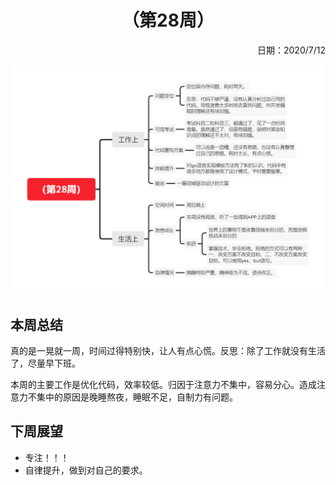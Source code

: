<h1 style="text-align:center">（第28周）</h1>
<p align="right">日期：2020/7/12</p>

![](img/28.png)

## 本周总结

真的是一晃就一周，时间过得特别快，让人有点心慌。反思：除了工作就没有生活了，尽量早下班。

本周的主要工作是优化代码，效率较低。归因于注意力不集中，容易分心。造成注意力不集中的原因是晚睡熬夜，睡眠不足，自制力有问题。

## 下周展望

- 专注！！！
- 自律提升，做到对自己的要求。